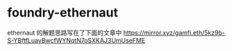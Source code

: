 # foundry-ethernaut

ethernaut 的解题思路写在了下面的文章中
https://mirror.xyz/gamfi.eth/5kz9b-S-YBftfLuayBwcfWYNqtN7oSXKAJ3UmUseFME
